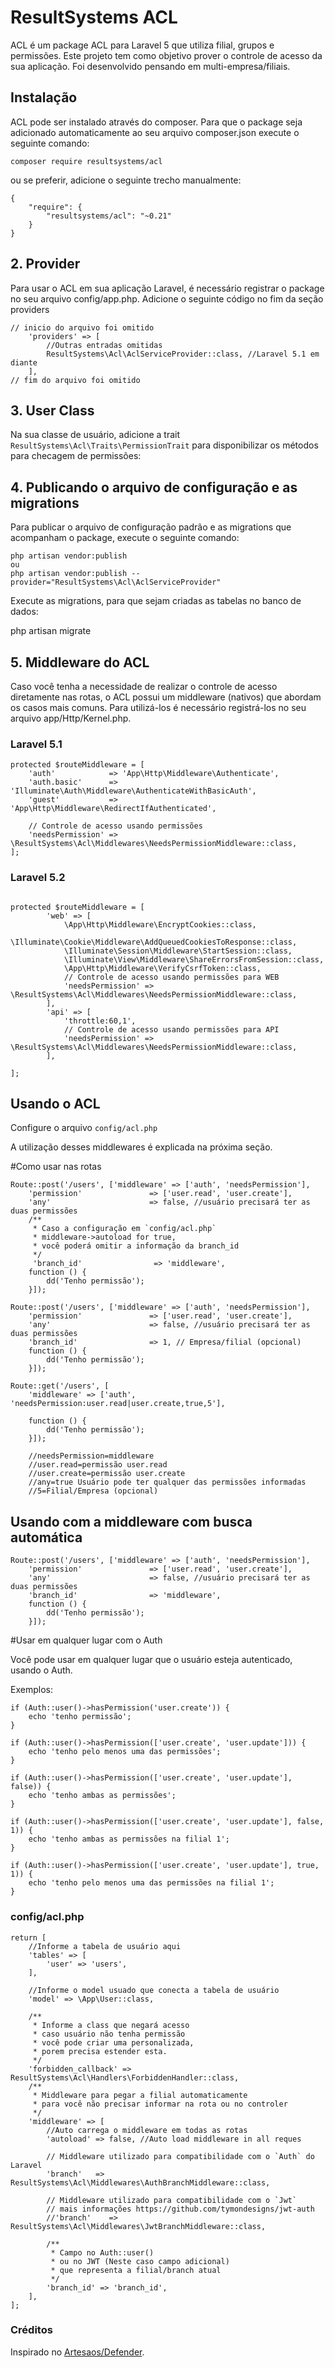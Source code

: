 # ResultSystems ACL

ACL é um package ACL para Laravel 5 que utiliza filial, grupos e permissões.
Este projeto tem como objetivo prover o controle de acesso da sua aplicação.
Foi desenvolvido pensando em multi-empresa/filiais.

## Instalação

ACL pode ser instalado através do composer. Para que o package seja adicionado automaticamente ao seu arquivo composer.json execute o seguinte comando:

```
composer require resultsystems/acl
```
ou se preferir, adicione o seguinte trecho manualmente:

```
{
    "require": {
        "resultsystems/acl": "~0.21"
    }
}
```

## 2. Provider

Para usar o ACL em sua aplicação Laravel, é necessário registrar o package no seu arquivo config/app.php. Adicione o seguinte código no fim da seção providers

```
// inicio do arquivo foi omitido
    'providers' => [
        //Outras entradas omitidas
        ResultSystems\Acl\AclServiceProvider::class, //Laravel 5.1 em diante
    ],
// fim do arquivo foi omitido
```

## 3. User Class

Na sua classe de usuário, adicione a trait `ResultSystems\Acl\Traits\PermissionTrait` para disponibilizar os métodos para checagem de permissões:

## 4. Publicando o arquivo de configuração e as migrations

Para publicar o arquivo de configuração padrão e as migrations que acompanham o package, execute o seguinte comando:

```
php artisan vendor:publish
ou
php artisan vendor:publish --provider="ResultSystems\Acl\AclServiceProvider"
```

Execute as migrations, para que sejam criadas as tabelas no banco de dados:

php artisan migrate

## 5. Middleware do ACL

Caso você tenha a necessidade de realizar o controle de acesso diretamente nas rotas, o ACL possui um middleware (nativos) que abordam os casos mais comuns. Para utilizá-los é necessário registrá-los no seu arquivo app/Http/Kernel.php.

### Laravel 5.1
```
protected $routeMiddleware = [
    'auth'            => 'App\Http\Middleware\Authenticate',
    'auth.basic'      => 'Illuminate\Auth\Middleware\AuthenticateWithBasicAuth',
    'guest'           => 'App\Http\Middleware\RedirectIfAuthenticated',

    // Controle de acesso usando permissões
    'needsPermission' => \ResultSystems\Acl\Middlewares\NeedsPermissionMiddleware::class,
];
```

### Laravel 5.2
```

protected $routeMiddleware = [
        'web' => [
            \App\Http\Middleware\EncryptCookies::class,
            \Illuminate\Cookie\Middleware\AddQueuedCookiesToResponse::class,
            \Illuminate\Session\Middleware\StartSession::class,
            \Illuminate\View\Middleware\ShareErrorsFromSession::class,
            \App\Http\Middleware\VerifyCsrfToken::class,
            // Controle de acesso usando permissões para WEB
            'needsPermission' => \ResultSystems\Acl\Middlewares\NeedsPermissionMiddleware::class,
        ],
        'api' => [
            'throttle:60,1',
            // Controle de acesso usando permissões para API
            'needsPermission' => \ResultSystems\Acl\Middlewares\NeedsPermissionMiddleware::class,
        ],

];
```

## Usando o ACL

Configure o arquivo `config/acl.php`

A utilização desses middlewares é explicada na próxima seção.

#Como usar nas rotas
```
Route::post('/users', ['middleware' => ['auth', 'needsPermission'],
    'permission'               => ['user.read', 'user.create'],
    'any'                      => false, //usuário precisará ter as duas permissões
    /**
     * Caso a configuração em `config/acl.php`
     * middleware->autoload for true,
     * você poderá omitir a informação da branch_id
     */
     'branch_id'                => 'middleware',
    function () {
        dd('Tenho permissão');
    }]);
```

```
Route::post('/users', ['middleware' => ['auth', 'needsPermission'],
    'permission'               => ['user.read', 'user.create'],
    'any'                      => false, //usuário precisará ter as duas permissões
    'branch_id'                => 1, // Empresa/filial (opcional)
    function () {
        dd('Tenho permissão');
    }]);
```

```
Route::get('/users', [
    'middleware' => ['auth', 'needsPermission:user.read|user.create,true,5'],

    function () {
        dd('Tenho permissão');
    }]);

    //needsPermission=middleware
    //user.read=permissão user.read
    //user.create=permissão user.create
    //any=true Usuário pode ter qualquer das permissões informadas
    //5=Filial/Empresa (opcional)
```

## Usando com a middleware com busca automática
```
Route::post('/users', ['middleware' => ['auth', 'needsPermission'],
    'permission'               => ['user.read', 'user.create'],
    'any'                      => false, //usuário precisará ter as duas permissões
    'branch_id'                => 'middleware',
    function () {
        dd('Tenho permissão');
    }]);
```
#Usar em qualquer lugar com o Auth

Você pode usar em qualquer lugar que o usuário esteja autenticado, usando o Auth.

Exemplos:

```
if (Auth::user()->hasPermission('user.create')) {
    echo 'tenho permissão';
}

if (Auth::user()->hasPermission(['user.create', 'user.update'])) {
    echo 'tenho pelo menos uma das permissões';
}

if (Auth::user()->hasPermission(['user.create', 'user.update'], false)) {
    echo 'tenho ambas as permissões';
}

if (Auth::user()->hasPermission(['user.create', 'user.update'], false, 1)) {
    echo 'tenho ambas as permissões na filial 1';
}

if (Auth::user()->hasPermission(['user.create', 'user.update'], true, 1)) {
    echo 'tenho pelo menos uma das permissões na filial 1';
}
```

### config/acl.php
```
return [
    //Informe a tabela de usuário aqui
    'tables' => [
        'user' => 'users',
    ],

    //Informe o model usuado que conecta a tabela de usuário
    'model' => \App\User::class,

    /**
     * Informe a class que negará acesso
     * caso usuário não tenha permissão
     * você pode criar uma personalizada,
     * porem precisa estender esta.
     */
    'forbidden_callback' => ResultSystems\Acl\Handlers\ForbiddenHandler::class,
    /**
     * Middleware para pegar a filial automaticamente
     * para você não precisar informar na rota ou no controler
     */
    'middleware' => [
        //Auto carrega o middleware em todas as rotas
        'autoload' => false, //Auto load middleware in all reques

        // Middleware utilizado para compatibilidade com o `Auth` do Laravel
        'branch'   => ResultSystems\Acl\Middlewares\AuthBranchMiddleware::class,

        // Middleware utilizado para compatibilidade com o `Jwt`
        // mais informações https://github.com/tymondesigns/jwt-auth
        //'branch'    => ResultSystems\Acl\Middlewares\JwtBranchMiddleware::class,

        /**
         * Campo no Auth::user()
         * ou no JWT (Neste caso campo adicional)
         * que representa a filial/branch atual
         */
        'branch_id' => 'branch_id',
    ],
];
```

### Créditos

Inspirado no [Artesaos/Defender](https://github.com/artesaos/defender).
